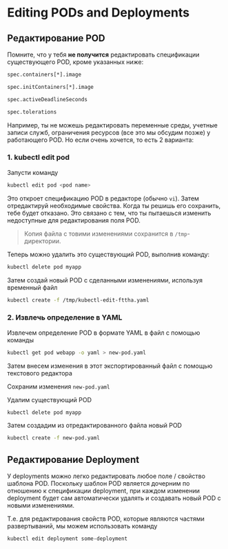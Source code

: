 # Editing PODs and Deployments

## Редактирование POD 

Помните, что у тебя **не получится** редактировать спецификации существующего POD, кроме указанных ниже:

```sh
spec.containers[*].image

spec.initContainers[*].image

spec.activeDeadlineSeconds

spec.tolerations
```

Например, ты не можешь редактировать переменные среды, учетные записи служб, ограничения ресурсов (все это мы обсудим позже) у работающего POD. Но если очень хочется, то есть 2 варианта:

### 1. kubectl edit pod
Запусти команду 
```sh
kubectl edit pod <pod name>
```
Это откроет спецификацию POD в редакторе (обычно `vi`). Затем отредактируй необходимые свойства. Когда ты решишь его сохранить, тебе будет отказано. Это связано с тем, что ты пытаешься изменить недоступные для редактирования поля POD.

> Копия файла с товими изменениями сохранится в `/tmp`-директории.

Теперь можно удалить это существующий POD, выполнив команду:
```sh
kubectl delete pod myapp
```
Затем создай новый POD с сделанными изменениями, используя временный файл
```sh
kubectl create -f /tmp/kubectl-edit-fttha.yaml
```
### 2. Извлечь определение в YAML

Извлечем определение POD в формате YAML в файл с помощью команды
```sh
kubectl get pod webapp -o yaml > new-pod.yaml
```
Затем внесем изменения в этот экспортированный файл с помощью текстового редактора

Сохраним изменения `new-pod.yaml`

Удалим существующий POD

```sh
kubectl delete pod myapp
```

Затем создадим из отредактированного файла новый POD
```sh
kubectl create -f new-pod.yaml
```

## Редактирование Deployment 

У deployments можно легко редактировать любое поле / свойство шаблона POD. Поскольку шаблон POD является дочерним по отношению к спецификации deployment, при каждом изменении deployment будет сам автоматически удалять и создавать новый POD с новыми изменениями.

Т.е. для редактирования свойств POD, которые являются частями развертываний, мы можем использовать команду
```sh
kubectl edit deployment some-deployment
```

